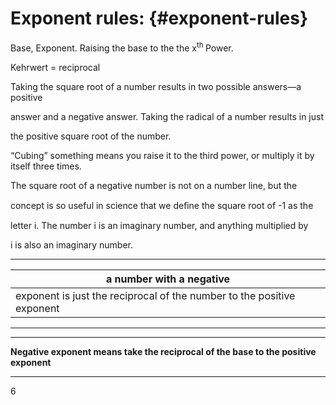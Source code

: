 # Exponent rules: {#exponent-rules}

Base, Exponent. Raising the base to the the x<sup>th </sup> Power.

Kehrwert = reciprocal

Taking the square root of a number results in two possible answers—a positive

answer and a negative answer. Taking the radical of a number results in just

the positive square root of the number.

“Cubing” something means you raise it to the third power, or multiply it by itself three times.

The square root of a negative number is not on a number line, but the

concept is so useful in science that we deﬁne the square root of -1 as the

letter i. The number i is an imaginary number, and anything multiplied by

i is also an imaginary number.

------------------------------

| a number with a negative |
| --- |
| exponent is just the reciprocal of the number to the positive exponent |

-------------------------------

---------------------------------

**Negative exponent means take the reciprocal of the base to the positive exponent**

-------------------------------

6